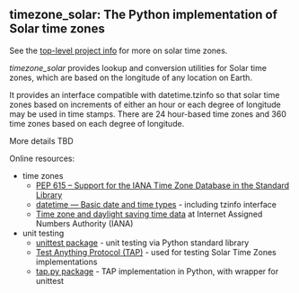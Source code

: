 timezone_solar: The Python implementation of Solar time zones
-------------------------------------------------------------
See the [top-level project info](https://github.com/ikluft/LongitudeTZ) for more on solar time zones.

_timezone_solar_ provides lookup and conversion utilities for Solar time zones, which are based on
the longitude of any location on Earth.

It provides an interface compatible with datetime.tzinfo so that solar time zones based on increments
of either an hour or each degree of longitude may be used in time stamps.
There are 24 hour-based time zones and 360 time zones based on each degree of longitude.

More details TBD

Online resources:
* time zones
  * [PEP 615 – Support for the IANA Time Zone Database in the Standard Library](https://peps.python.org/pep-0615/)
  * [datetime — Basic date and time types](https://docs.python.org/3/library/datetime.html) - including tzinfo interface
  * [Time zone and daylight saving time data](https://data.iana.org/time-zones/tz-link.html) at Internet Assigned Numbers Authority (IANA)
* unit testing
  * [unittest package](https://docs.python.org/3/library/unittest.html) - unit testing via Python standard library
  * [Test Anything Protocol (TAP)](https://testanything.org/) - used for testing Solar Time Zones implementations
  * [tap.py package](https://tappy.readthedocs.io/en/latest/) - TAP implementation in Python, with wrapper for unittest
